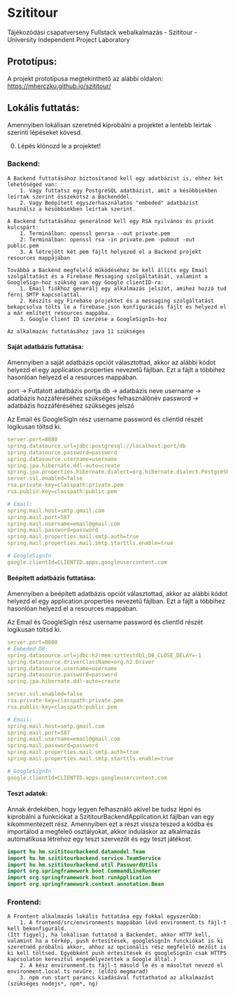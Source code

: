 # Szititour
Tájékozódási csapatverseny Fullstack webalkalmazás - Szititour - University Independent Project Laboratory

## Prototípus:
A projekt prototípusa megtekinthető az alábbi oldalon:
https://mherczku.github.io/szititour/



## Lokális futtatás:
Amennyiben lokálisan szeretnéd kiprobálni a projektet a lentebb leirtak szerinti lépéseket kövesd.

0. Lépés klónozd le a projektet!

### Backend:
    A Backend futtatásához biztosítanod kell egy adatbázist is, ehhez két lehetőséged van:
        1. Vagy futtatsz egy PostgreSQL adatbázist, amit a késöbbiekben leírtak szerint összekötsz a Backenddel.
        2. Vagy Beépített egyszerhasználatos "embeded" adatbázist használsz a késöbbiekben leírtak szerint.

    A Backend futtatásához generálnod kell egy RSA nyilvános és privát kulcspárt:
        1. Terminálban: openssl genrsa --out private.pem
        2: Terminálban: openssl rsa -in private.pem -pubout -out public.pem
        3. A létrejött két pem fájlt helyezed el a Backend projekt resources mappájában

    Továbbá a Backend megfelelő működéséhez be kell állíts egy Email szolgáltatást és a Firebase Messaging szolgáltatását, valamint a GoogleSign-hoz szükség van egy Google clientID-ra:
        1. Email fiókhoz generálj egy alkalmazás jelszót, amihez hozzá tud férni SMTP kapcsolattal.
        2. Készíts egy Firebase projektet és a messaging szolgáltatást bekapcsolva tölts le a firebase.json konfigurációs fájlt és helyezd el a már említett resources mappába.
        3. Google Client ID szerzése a GoogleSignIn-hoz

    Az alkalmazás futtatásához java 11 szükséges


#### Saját adatbázis futtatása:

Amennyiben a saját adatbázis opciót választottad, akkor az alábbi kódot helyezd el egy application.properties nevezetű fájlban. Ezt a fájlt a többihez hasonlóan helyezd el a resources mappában.

port -> Futtatott adatbázis portja
db -> adatbázis neve
username -> adatbázis hozzáféréséhez szükséges felhasználónév
password -> adatbázis hozzáféréséhez szükséges jelszó

Az Email és GoogleSigIn rész username password és clientId részét logikusan töltsd ki.


```yml
server.port=8080
spring.datasource.url=jdbc:postgresql://localhost:port/db
spring.datasource.password=password
spring.datasource.username=username
spring.jpa.hibernate.ddl-auto=create
spring.jpa.properties.hibernate.dialect=org.hibernate.dialect.PostgreSQLDialect
server.ssl.enabled=false
rsa.private-key=classpath:private.pem
rsa.public-key=classpath:public.pem

# Email:
spring.mail.host=smtp.gmail.com
spring.mail.port=587
spring.mail.username=email@gmail.com
spring.mail.password=password
spring.mail.properties.mail.smtp.auth=true
spring.mail.properties.mail.smtp.starttls.enable=true

# GoogleSignIn
google.clientId=CLIENTID.apps.googleusercontent.com
```

#### Beépített adatbázis futtatása:

Amennyiben a beépített adatbázis opciót választottad, akkor az alábbi kódot helyezd el egy application.properties nevezetű fájlban. Ezt a fájlt a többihez hasonlóan helyezd el a resources mappában.

Az Email és GoogleSigIn rész username password és clientId részét logikusan töltsd ki.


```yml
server.port=8080
# Embeded DB:
spring.datasource.url=jdbc:h2:mem:szttestdb1;DB_CLOSE_DELAY=-1
spring.datasource.driverClassName=org.h2.Driver
spring.datasource.username=username
spring.datasource.password=password
spring.jpa.hibernate.ddl-auto=create

server.ssl.enabled=false
rsa.private-key=classpath:private.pem
rsa.public-key=classpath:public.pem

# Email:
spring.mail.host=smtp.gmail.com
spring.mail.port=587
spring.mail.username=email@gmail.com
spring.mail.password=password
spring.mail.properties.mail.smtp.auth=true
spring.mail.properties.mail.smtp.starttls.enable=true

# GoogleSignIn
google.clientId=CLIENTID.apps.googleusercontent.com
```

#### Teszt adatok:
Annak érdekében, hogy legyen felhasználó akivel be tudsz lépni és kiprobálni a funkciókat a SzititourBackendApplication.kt fájlban van egy kikommentezett rész. Amennyiben ezt a részt vissza teszed a kódba és importálod a megfeleő osztályokat, akkor induláskor az alkalmazás automatikusa létrehoz egy teszt szervezőt és egy teszt játékost.
    
```kotlin
import hu.hm.szititourbackend.datamodel.Team
import hu.hm.szititourbackend.service.TeamService
import hu.hm.szititourbackend.util.PasswordUtils
import org.springframework.boot.CommandLineRunner
import org.springframework.boot.runApplication
import org.springframework.context.annotation.Bean
```

### Frontend:
    A Frontent alkalmazás lokális futtatása egy fokkal egyszerűbb:
        1. A frontend/src/environments mappában lévő environment.ts fájl-t kell bekonfiguráld.
    (Itt figyelj, ha lokálisan futtatod a Backendet, akkor HTTP kell, valamint ha a térkép, push értesítések, googleSignIn funckiókat is ki szeretnéd próbálni akkor, ahhoz az opcionális rész megfelelő mezőit is ki kell töltsed. Egyébként push értesítések és googleSignIn csak HTTPS kapcsolaton keresztül engedélyezettek a Google által.)
        2. A kész environment.ts fájl-t másold le és a másoltat nevezd el environment.local.ts nevűre. (előző megmarad)
        3. npm run start parancs kiadásával futtathatod az alkalmazást (szükséges nodejs*, npm*, ng)
